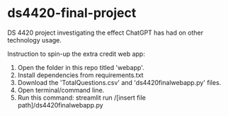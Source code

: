 # ds4420-final-project
DS 4420 project investigating the effect ChatGPT has had on other technology usage.

Instruction to spin-up the extra credit web app:
1. Open the folder in this repo titled 'webapp'.
2. Install dependencies from requirements.txt
3. Download the 'TotalQuestions.csv' and 'ds4420finalwebapp.py' files.
4. Open terminal/command line.
5. Run this command: streamlit run /[insert file path]/ds4420finalwebapp.py

